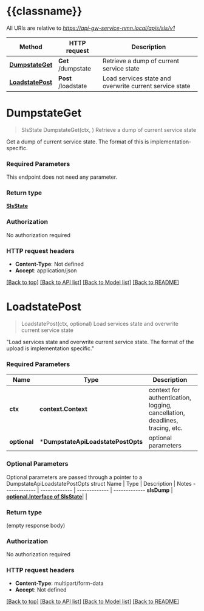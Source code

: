 # {{classname}}

All URIs are relative to *https://api-gw-service-nmn.local/apis/sls/v1*

Method | HTTP request | Description
------------- | ------------- | -------------
[**DumpstateGet**](DumpstateApi.md#DumpstateGet) | **Get** /dumpstate | Retrieve a dump of current service state
[**LoadstatePost**](DumpstateApi.md#LoadstatePost) | **Post** /loadstate | Load services state and overwrite current service state

# **DumpstateGet**
> SlsState DumpstateGet(ctx, )
Retrieve a dump of current service state

Get a dump of current service state. The format of this is implementation-specific.

### Required Parameters
This endpoint does not need any parameter.

### Return type

[**SlsState**](slsState.md)

### Authorization

No authorization required

### HTTP request headers

 - **Content-Type**: Not defined
 - **Accept**: application/json

[[Back to top]](#) [[Back to API list]](../README.md#documentation-for-api-endpoints) [[Back to Model list]](../README.md#documentation-for-models) [[Back to README]](../README.md)

# **LoadstatePost**
> LoadstatePost(ctx, optional)
Load services state and overwrite current service state

\"Load services state and overwrite current service state. The format of the upload is implementation specific.\"

### Required Parameters

Name | Type | Description  | Notes
------------- | ------------- | ------------- | -------------
 **ctx** | **context.Context** | context for authentication, logging, cancellation, deadlines, tracing, etc.
 **optional** | ***DumpstateApiLoadstatePostOpts** | optional parameters | nil if no parameters

### Optional Parameters
Optional parameters are passed through a pointer to a DumpstateApiLoadstatePostOpts struct
Name | Type | Description  | Notes
------------- | ------------- | ------------- | -------------
 **slsDump** | [**optional.Interface of SlsState**](.md)|  | 

### Return type

 (empty response body)

### Authorization

No authorization required

### HTTP request headers

 - **Content-Type**: multipart/form-data
 - **Accept**: Not defined

[[Back to top]](#) [[Back to API list]](../README.md#documentation-for-api-endpoints) [[Back to Model list]](../README.md#documentation-for-models) [[Back to README]](../README.md)

